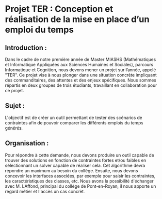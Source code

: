 # Projet TER : Conception et réalisation de la mise en place d’un emploi du temps

## Introduction :
Dans le cadre de notre première année de Master MIASHS (Mathématiques et Informatique Appliquées aux Sciences Humaines et Sociales), parcours Informatique et Cognition, nous devons mener un projet sur l’année, appelé "TER". Ce projet vise à nous plonger dans une situation concrète impliquant des commanditaires, des attentes et des enjeux spécifiques.
Nous sommes répartis en deux groupes de trois étudiants, travaillant en collaboration pour ce projet. 

## Sujet :
L'objectif est de créer un outil permettant de tester des scénarios de contraintes afin de pouvoir comparer les différents emplois du temps générés. 

## Organisation : 
Pour répondre à cette demande, nous devons produire un outil capable de trouver des solutions en fonction de contraintes fortes et/ou faibles en sélectionnant un solver capable de réaliser cela. Cet algorithme devra répondre un maximum au besoin du collège. Ensuite, nous devons concevoir les interfaces associées, par exemple pour saisir les contraintes, les caractéristiques des classes, etc.
Nous avons la possibilité d'échanger avec M. LAffond, principal du collège de Pont-en-Royan, il nous apporte un regard métier et l'accès un cas concrèt.
